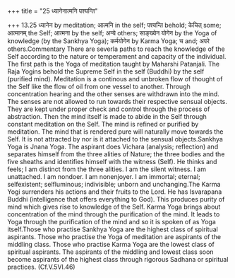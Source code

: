 +++
title = "25 ध्यानेनात्मनि पश्यन्ति"

+++
13.25 ध्यानेन by meditation; आत्मनि in the self; पश्यन्ति behold; केचित्
some; आत्मानम् the Self; आत्मना by the self; अन्ये others; साङ्ख्येन
योगेन by the Yoga of knowledge (by the Sankhya Yoga); कर्मयोगेन by Karma
Yoga; च and; अपरे others.Commentary There are severla paths to reach the
knowledge of the Self according to the nature or temperament and
capacity of the individual. The first path is the Yoga of meditation
taught by Maharshi Patanjali. The Raja Yogins behold the Supreme Self in
the self (Buddhi) by the self (purified mind). Meditation is a continous
and unbroken flow of thought of the Self like the flow of oil from one
vessel to another. Through concentration hearing and the other senses
are withdrawn into the mind. The senses are not allowed to run towards
their respective sensual objects. They are kept under proper check and
control through the process of abstraction. Then the mind itself is made
to abide in the Self through constant meditation on the Self. The mind
is refined or purified by meditation. The mind that is rendered pure
will naturally move towards the Self. It is not attracted by nor is it
attached to the sensual objects.Sankhya Yoga is Jnana Yoga. The aspirant
does Vichara (analysis; reflection) and separates himself from the three
alities of Nature; the three bodies and the five sheaths and identifies
himself with the witness (Self). He thinks and feels; I am distinct from
the three alities. I am the silent witness. I am unattached. I am
nondoer. I am nonenjoyer. I am immortal; eternal; selfexistent;
selfluminous; indivisible; unborn and unchanging.The Karma Yogi
surrenders his actions and their fruits to the Lord. He has Isvarapana
Buddhi (intelligence that offers everything to God). This produces
purity of mind which gives rise to knowledge of the Self. Karma Yoga
brings about concentration of the mind through the purification of the
mind. It leads to Yoga through the purification of the mind and so it is
spoken of as Yoga itself.Those who practise Sankhya Yoga are the highest
class of spiritual aspirants. Those who practise the Yoga of meditation
are aspirants of the middling class. Those who practise Karma Yoga are
the lowest class of spiritual aspirants. The aspirants of the middling
and lowest class soon become aspirants of the highest class through
rigorous Sadhana or spiritual practices. (Cf.V.5VI.46)
